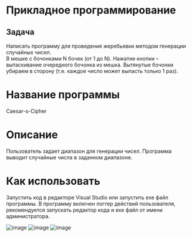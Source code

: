 # Прикладное программирование
## Задача
Написать программу для проведения жеребьевки методом генерации случайных чисел.  
В мешке с бочонками N бочек (от 1 до N). 
Нажатие кнопки – вытаскивание очередного бочонка из мешка. 
Вытянутые бочонки убираем в сторону (т.е. каждое число может выпасть только 1 раз). 
# Название программы
Caesar-s-Cipher
# Описание
Пользователь задает диапазон для генерации чисел. Программа выводит случайные числа в заданном диапазоне.
# Как использовать 
Запустить код в редакторе Visual Studio или запустить exe файл программы. В программу включен логгер действий пользователя,
рекомендуется запускать редактор кода и exe файл от имени администратора.

![image](https://user-images.githubusercontent.com/89938515/200657270-73c4af72-92c4-460f-99be-85d0a63c6748.png)
![image](https://user-images.githubusercontent.com/89938515/200657521-287d33ce-98e1-498a-9b10-9d0dab1cea0a.png)
![image](https://user-images.githubusercontent.com/89938515/200657747-7ecd1609-ee05-4762-92fa-dfc9143bd9af.png)
